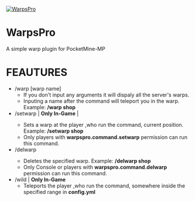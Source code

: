 
[![WarpsPro](https://i.imgur.com/K3jomxC.jpg)](https://github.com/nikoskon2003/WarpsPro/)
# WarpsPro
A simple warp plugin for PocketMine-MP

# FEAUTURES
  - /warp \[warp name\]
    * If you don't input any arguments it will dispaly all the server's warps.
    * Inputing a name after the command will teleport you in the warp. Example: **/warp shop**
  - /setwarp <warp name> | **Only In-Game** | 
    * Sets a warp at the player ,who run the command, current position. Example: **/setwarp shop** 
    * Only players with **warpspro.command.setwarp** permission can run this command.
  - /delwarp <warp name>
    * Deletes the specified warp. Example: **/delwarp shop**
    * Only Console or players with **warpspro.command.delwarp** permission can run this command.
  - /wild | **Only In-Game**
    * Teleports the player ,who run the command, somewhere inside the specified range in **config.yml**
